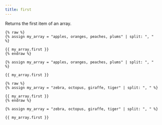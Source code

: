 ```yaml
---
title: first
---
```


Returns the first item of an array.

```liquid
{% raw %}
{% assign my_array = "apples, oranges, peaches, plums" | split: ", " %}

{{ my_array.first }}
{% endraw %}
```

```text
{% assign my_array = "apples, oranges, peaches, plums" | split: ", " %}

{{ my_array.first }}
```

```liquid
{% raw %}
{% assign my_array = "zebra, octopus, giraffe, tiger" | split: ", " %}

{{ my_array.first }}
{% endraw %}
```

```text
{% assign my_array = "zebra, octopus, giraffe, tiger" | split: ", " %}

{{ my_array.first }}
```
